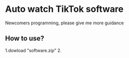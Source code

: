 # Auto watch TikTok software
Newcomers programming, please give me more guidance
## How to use?
  1.dowload "software.zip"
  2.
